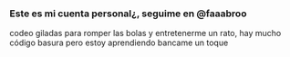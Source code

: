 ### Este es mi cuenta personal¿, seguime en @faaabroo

codeo giladas para romper las bolas y entretenerme un rato, hay mucho código basura pero estoy aprendiendo bancame un toque
